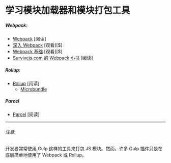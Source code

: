 # 学习模块加载器和模块打包工具

##### Webpack:

* [Webpack](https://webpack.js.org/guides/getting-started/) [阅读]
* [深入 Webpack](https://frontendmasters.com/courses/webpack/) [观看][$]
* [Webpack 基础](http://www.pluralsight.com/courses/webpack-fundamentals) [观看][$]
* [Survivejs.com 的 Webpack 小书](https://survivejs.com/webpack/introduction/) [阅读]

##### Rollup:

* [Rollup](http://rollupjs.org/guide/) [阅读]
    * [Microbundle](https://github.com/developit/microbundle)

##### Parcel

* [Parcel](https://parceljs.org/getting_started.html) [阅读]

***

###### 注意:

开发者常常使用 Gulp 这样的工具来打包 JS 模块。然而，许多 Gulp 插件只是在底层简单地使用了 Webpack 或 Rollup。





















 







